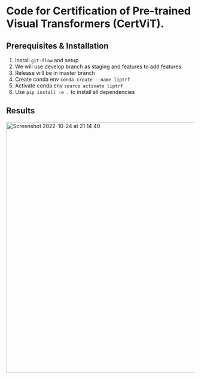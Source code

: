 # Code for Certification of Pre-trained Visual Transformers (CertViT). 

## Prerequisites & Installation 

1. Install `git-flow` and setup 
2. We will use develop branch as staging and features to add features 
3. Release will be in master branch
4. Create conda env `conda create --name liptrf`
5. Activate conda env `source activate liptrf`
6. Use `pip install -e .` to install all dependencies


## Results

<img width="670" alt="Screenshot 2022-10-24 at 21 14 40" src="https://user-images.githubusercontent.com/15366139/197607491-bd218544-af02-4a52-b2ff-165586ac9509.png">
